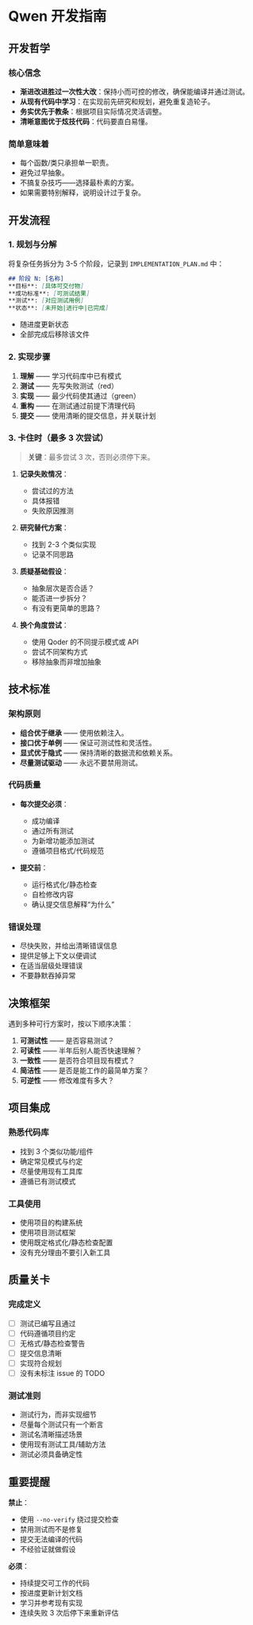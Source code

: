 # Qwen 开发指南

## 开发哲学

### 核心信念
- **渐进改进胜过一次性大改**：保持小而可控的修改，确保能编译并通过测试。
- **从现有代码中学习**：在实现前先研究和规划，避免重复造轮子。
- **务实优先于教条**：根据项目实际情况灵活调整。
- **清晰意图优于炫技代码**：代码要直白易懂。

### 简单意味着
- 每个函数/类只承担单一职责。
- 避免过早抽象。
- 不搞复杂技巧——选择最朴素的方案。
- 如果需要特别解释，说明设计过于复杂。

## 开发流程

### 1. 规划与分解
将复杂任务拆分为 3-5 个阶段，记录到 `IMPLEMENTATION_PLAN.md` 中：

```markdown
## 阶段 N: [名称]
**目标**: [具体可交付物]
**成功标准**: [可测试结果]
**测试**: [对应测试用例]
**状态**: [未开始|进行中|已完成]
```
- 随进度更新状态
- 全部完成后移除该文件

### 2. 实现步骤
1. **理解** —— 学习代码库中已有模式
2. **测试** —— 先写失败测试（red）
3. **实现** —— 最少代码使其通过（green）
4. **重构** —— 在测试通过前提下清理代码
5. **提交** —— 使用清晰的提交信息，并关联计划

### 3. 卡住时（最多 3 次尝试）
> **关键**：最多尝试 3 次，否则必须停下来。

1. **记录失败情况**：
   - 尝试过的方法
   - 具体报错
   - 失败原因推测

2. **研究替代方案**：
   - 找到 2-3 个类似实现
   - 记录不同思路

3. **质疑基础假设**：
   - 抽象层次是否合适？
   - 能否进一步拆分？
   - 有没有更简单的思路？

4. **换个角度尝试**：
   - 使用 Qoder 的不同提示模式或 API
   - 尝试不同架构方式
   - 移除抽象而非增加抽象

## 技术标准

### 架构原则
- **组合优于继承** —— 使用依赖注入。
- **接口优于单例** —— 保证可测试性和灵活性。
- **显式优于隐式** —— 保持清晰的数据流和依赖关系。
- **尽量测试驱动** —— 永远不要禁用测试。

### 代码质量
- **每次提交必须**：
  - 成功编译
  - 通过所有测试
  - 为新增功能添加测试
  - 遵循项目格式/代码规范

- **提交前**：
  - 运行格式化/静态检查
  - 自检修改内容
  - 确认提交信息解释“为什么”

### 错误处理
- 尽快失败，并给出清晰错误信息
- 提供足够上下文以便调试
- 在适当层级处理错误
- 不要静默吞掉异常

## 决策框架
遇到多种可行方案时，按以下顺序决策：
1. **可测试性** —— 是否容易测试？
2. **可读性** —— 半年后别人能否快速理解？
3. **一致性** —— 是否符合项目现有模式？
4. **简洁性** —— 是否是能工作的最简单方案？
5. **可逆性** —— 修改难度有多大？

## 项目集成

### 熟悉代码库
- 找到 3 个类似功能/组件
- 确定常见模式与约定
- 尽量使用现有工具库
- 遵循已有测试模式

### 工具使用
- 使用项目的构建系统
- 使用项目测试框架
- 使用既定格式化/静态检查配置
- 没有充分理由不要引入新工具

## 质量关卡

### 完成定义
- [ ] 测试已编写且通过
- [ ] 代码遵循项目约定
- [ ] 无格式/静态检查警告
- [ ] 提交信息清晰
- [ ] 实现符合规划
- [ ] 没有未标注 issue 的 TODO

### 测试准则
- 测试行为，而非实现细节
- 尽量每个测试只有一个断言
- 测试名清晰描述场景
- 使用现有测试工具/辅助方法
- 测试必须具备确定性

## 重要提醒

**禁止**：
- 使用 `--no-verify` 绕过提交检查
- 禁用测试而不是修复
- 提交无法编译的代码
- 不经验证就做假设

**必须**：
- 持续提交可工作的代码
- 按进度更新计划文档
- 学习并参考现有实现
- 连续失败 3 次后停下来重新评估
